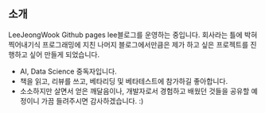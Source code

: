 
## 소개

LeeJeongWook
Github pages lee블로그를 운영하는 중입니다. 회사라는 틀에 박혀 찍어내기식 프로그래밍에 지친 나머지 블로그에서만큼은 제가 하고 싶은 프로젝트를 진행하고 싶어 만들게 되었습니다. 
* AI, Data Science 중독자입니다. 
* 책을 읽고, 리뷰를 쓰고, 베타리딩 및 베타테스트에 참가하길 좋아합니다.
* 소소하지만 살면서 얻은 깨달음이나, 개발자로서 경험하고 배웠던 것들을 공유할 예정이니 가끔 들려주시면 감사하겠습니다. :)

